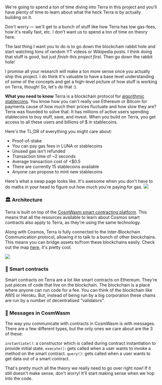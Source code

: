 We're going to spend a ton of time diving into Terra in this project and you'll have plenty of time to learn about what the heck Terra is by actually building on it.

Don't worry — we'll get to a bunch of stuff like how Terra has low gas-fees, how it's really fast, etc.
I don't want us to spend a ton of time on theory here.

The last thing I want you to do is to go down the blockchain rabbit hole and start watching tons of random YT videos or Wikipedia posts. I think doing that stuff is good, but just *finish this project first*. Then go down the rabbit hole!

I promise all your research will make a ton more sense once you actually ship this project.
I do think it's valuable to have a base level understanding of some of the concepts and get a high-level picture of how stuff is working on Terra, though! So, let's do that :).

**What you need to know**
Terra is a blockchain protocol for [algorithmic stablecoins](https://docs.terra.money/docs/learn/glossary.html#algorithmic-stablecoin). You know how you can't really use Ethereum or Bitcoin for payments cause of how much their prices fluctuate and how slow they are? Terra was founded to solve that. It has millions of active users spending stablecoins to buy stuff, save, and invest. When you build on Terra, you get access to all these users and billions of $ in stablecoins.

Here's the TL;DR of everything you might care about:
* Proof-of-stake
* You can pay gas fees in LUNA or stablecoins
* Unused gas isn't refunded
* Transaction time of ~2 seconds
* Average transaction cost of <$0.5
* There are currently 15 stablecoins available 
* Anyone can propose to mint new stablecoins 

Here's what a swap page looks like. It's awesome when you don't have to do maths in your head to figure out how much you're paying for gas.
![](https://hackmd.io/_uploads/H1_IyIAE9.png)


### 🏛 Architecture 
Terra is built on top of the [CosmWasm smart contracting platform](https://docs.cosmwasm.com/docs/1.0/). This means that all the resources available to learn about Cosmos smart contracts also apply to Terra, as they're using the same technology. 

Along with Cosmos, Terra is fully connected to the Inter-Blockchain Communication protocol, allowing it to talk to a bunch of other blockchains. This means you can bridge assets to/from these blockchains easily. Check out the map [here](https://mapofzones.com/), it's pretty cool.

![](https://hackmd.io/_uploads/SyMFVLCE5.png)


### 📑 Smart contracts
Smart contracts on Terra are a lot like smart contracts on Ethereum. They're just pieces of code that live on the blockchain. The blockchain is a place where anyone can run code for a fee. You can think of the blockchain like AWS or Heroku. But, instead of being run by a big corporation these chains are run by a number of decentralised "validators".

### 💬 Messages in CosmWasm
The way you communicate with contracts in CosmWasm is with messages. There are a few different types, but the only ones we care about are the 3 of these:

`instantiate()`: a constructor which is called during contract instantiation to provide initial state.
`execute()`: gets called when a user wants to invoke a method on the smart contract.
`query()`: gets called when a user wants to get data out of a smart contract. 

That's pretty much all the theory we really need to go over right now! If it still doesn't make sense, don't worry! It'll start making sense when we hop into the code.
